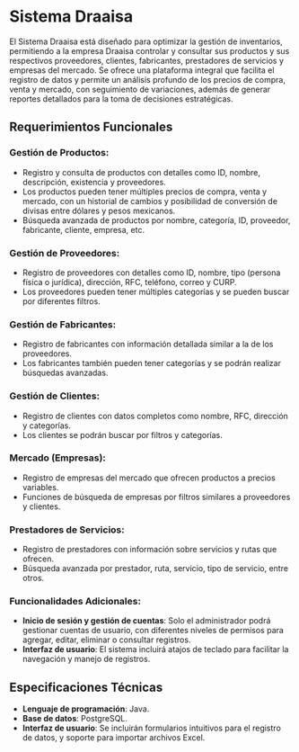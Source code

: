 # Sistema Draaisa

El Sistema Draaisa está diseñado para optimizar la gestión de inventarios, permitiendo a la empresa Draaisa controlar y consultar sus productos y sus respectivos proveedores, clientes, fabricantes, prestadores de servicios y empresas del mercado. Se ofrece una plataforma integral que facilita el registro de datos y permite un análisis profundo de los precios de compra, venta y mercado, con seguimiento de variaciones, además de generar reportes detallados para la toma de decisiones estratégicas.

## Requerimientos Funcionales

### Gestión de Productos:
- Registro y consulta de productos con detalles como ID, nombre, descripción, existencia y proveedores.
- Los productos pueden tener múltiples precios de compra, venta y mercado, con un historial de cambios y posibilidad de conversión de divisas entre dólares y pesos mexicanos.
- Búsqueda avanzada de productos por nombre, categoría, ID, proveedor, fabricante, cliente, empresa, etc.

### Gestión de Proveedores:
- Registro de proveedores con detalles como ID, nombre, tipo (persona física o jurídica), dirección, RFC, teléfono, correo y CURP.
- Los proveedores pueden tener múltiples categorías y se pueden buscar por diferentes filtros.

### Gestión de Fabricantes:
- Registro de fabricantes con información detallada similar a la de los proveedores.
- Los fabricantes también pueden tener categorías y se podrán realizar búsquedas avanzadas.

### Gestión de Clientes:
- Registro de clientes con datos completos como nombre, RFC, dirección y categorías.
- Los clientes se podrán buscar por filtros y categorías.

### Mercado (Empresas):
- Registro de empresas del mercado que ofrecen productos a precios variables.
- Funciones de búsqueda de empresas por filtros similares a proveedores y clientes.

### Prestadores de Servicios:
- Registro de prestadores con información sobre servicios y rutas que ofrecen.
- Búsqueda avanzada por prestador, ruta, servicio, tipo de servicio, entre otros.

### Funcionalidades Adicionales:
- **Inicio de sesión y gestión de cuentas**: Solo el administrador podrá gestionar cuentas de usuario, con diferentes niveles de permisos para agregar, editar, eliminar o consultar registros.
- **Interfaz de usuario**: El sistema incluirá atajos de teclado para facilitar la navegación y manejo de registros.

## Especificaciones Técnicas

- **Lenguaje de programación**: Java.
- **Base de datos**: PostgreSQL.
- **Interfaz de usuario**: Se incluirán formularios intuitivos para el registro de datos, y soporte para importar archivos Excel.
